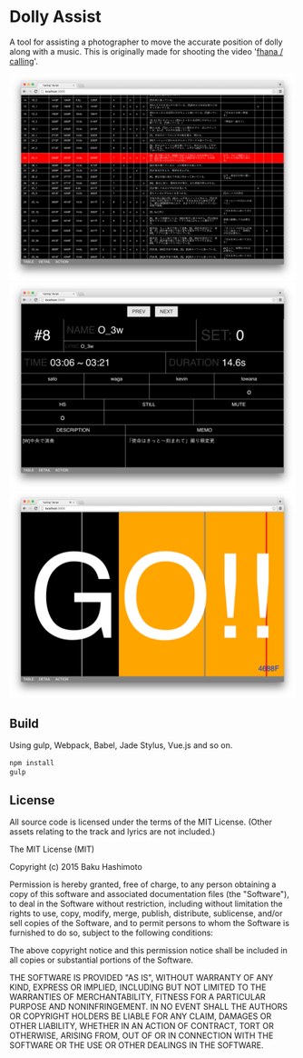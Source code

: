 # Dolly Assist

A tool for assisting a photographer to move the accurate position of dolly along with a music. This is originally made for shooting the video '[fhana / calling](https://www.youtube.com/watch?v=VfVZDfCTTwE)'.

![](./thumb/1.png)
![](./thumb/2.png)
![](./thumb/3.png)

## Build

Using gulp, Webpack, Babel, Jade Stylus, Vue.js and so on.

```
npm install
gulp
```

## License

All source code is licensed under the terms of the MIT License. (Other assets relating to the track and lyrics are not included.)

The MIT License (MIT)

Copyright (c) 2015 Baku Hashimoto

Permission is hereby granted, free of charge, to any person obtaining a copy of this software and associated documentation files (the "Software"), to deal in the Software without restriction, including without limitation the rights to use, copy, modify, merge, publish, distribute, sublicense, and/or sell copies of the Software, and to permit persons to whom the Software is furnished to do so, subject to the following conditions:

The above copyright notice and this permission notice shall be included in all copies or substantial portions of the Software.

THE SOFTWARE IS PROVIDED "AS IS", WITHOUT WARRANTY OF ANY KIND, EXPRESS OR IMPLIED, INCLUDING BUT NOT LIMITED TO THE WARRANTIES OF MERCHANTABILITY, FITNESS FOR A PARTICULAR PURPOSE AND NONINFRINGEMENT. IN NO EVENT SHALL THE AUTHORS OR COPYRIGHT HOLDERS BE LIABLE FOR ANY CLAIM, DAMAGES OR OTHER LIABILITY, WHETHER IN AN ACTION OF CONTRACT, TORT OR OTHERWISE, ARISING FROM, OUT OF OR IN CONNECTION WITH THE SOFTWARE OR THE USE OR OTHER DEALINGS IN THE SOFTWARE.